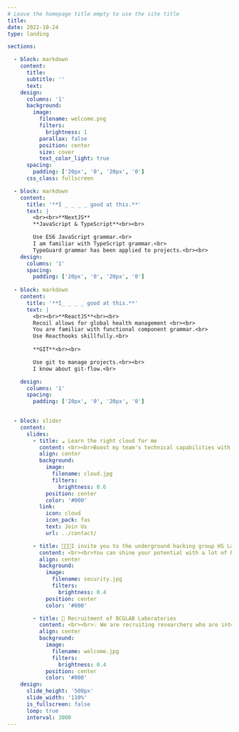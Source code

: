```yaml
---
# Leave the homepage title empty to use the site title
title:
date: 2022-10-24
type: landing

sections:

  - block: markdown
    content:
      title:
      subtitle: ''
      text:
    design:
      columns: '1'
      background:
        image: 
          filename: welcome.png
          filters:
            brightness: 1
          parallax: false
          position: center
          size: cover
          text_color_light: true
      spacing:
        padding: ['20px', '0', '20px', '0']
      css_class: fullscreen

  - block: markdown
    content:
      title: '**I _ _ _ _ good at this.**'
      text: |
        <br><br>**NextJS**
        **JavaScript & TypeScript**<br><br>

        Use ES6 JavaScript grammar.<br>
        I am familiar with TypeScript grammar.<br>
        TypeGuard grammar has been applied to projects.<br><br>
    design:
      columns: '1'
      spacing:
        padding: ['20px', '0', '20px', '0']
  
  - block: markdown
    content:
      title: '**I_ _ _ _ good at this.**'
      text: |
        <br><br>**ReactJS**<br><br>
        Recoil allows for global health management <br><br>
        You are familiar with functional component grammar.<br>
        Use Reacthooks skillfully.<br>
        
        **GIT**<br><br>

        Use git to manage projects.<br><br>
        I know about git-flow.<br>    

    design:
      columns: '1'
      spacing:
        padding: ['20px', '0', '20px', '0']

  
  - block: slider
    content:
      slides:
        - title: ☁️ Learn the right cloud for me
          content: <br><br>Boost my team's technical capabilities with BCG Cloud Skills Boost.
          align: center
          background:
            image:
              filename: cloud.jpg
              filters:
                brightness: 0.6
            position: center
            color: '#000'
          link:
            icon: cloud
            icon_pack: fas
            text: Join Us
            url: ../contact/

        - title: 👨🏻‍💻I invite you to the underground hacking group HS Lab for you.
          content: <br><br>You can shine your potential with a lot of hackers in HS Lab.
          align: center
          background:
            image:
              filename: security.jpg
              filters:
                brightness: 0.4
            position: center
            color: '#000'

        - title: 🔐 Recruitment of BCGLAB Laboratories
          content: <br><br>💡 We are recruiting researchers who are interested in and passionate about security in this laboratory.
          align: center
          background:
            image:
              filename: welcome.jpg
              filters:
                brightness: 0.4
            position: center
            color: '#000'
    design:
      slide_height: '500px'
      slide_width: '110%'
      is_fullscreen: false
      loop: true
      interval: 3000
---
```

